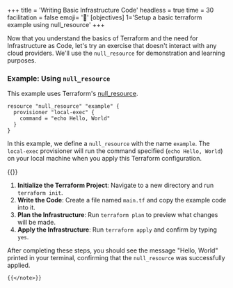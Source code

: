 +++
title = 'Writing Basic Infrastructure Code'
headless = true
time = 30
facilitation = false
emoji= '🧩'
[objectives]
    1='Setup a basic terraform example using null_resource'
+++

Now that you understand the basics of Terraform and the need for Infrastructure as Code, let's try an exercise that doesn't interact with any cloud providers. We'll use the `null_resource` for demonstration and learning purposes.

### Example: Using `null_resource`

This example uses Terraform's [null_resource](https://registry.terraform.io/providers/hashicorp/null/latest/docs/resources/resource).

```hcl
resource "null_resource" "example" {
  provisioner "local-exec" {
    command = "echo Hello, World"
  }
}
```

In this example, we define a `null_resource` with the name `example`. The `local-exec` provisioner will run the command specified (`echo Hello, World`) on your local machine when you apply this Terraform configuration.

{{<note type="exercise" title="Use `null_resource` to Print a Message">}}

1. **Initialize the Terraform Project**: Navigate to a new directory and run `terraform init`.
2. **Write the Code**: Create a file named `main.tf` and copy the example code into it.
3. **Plan the Infrastructure**: Run `terraform plan` to preview what changes will be made.
4. **Apply the Infrastructure**: Run `terraform apply` and confirm by typing `yes`.

After completing these steps, you should see the message "Hello, World" printed in your terminal, confirming that the `null_resource` was successfully applied.

    {{</note>}}
